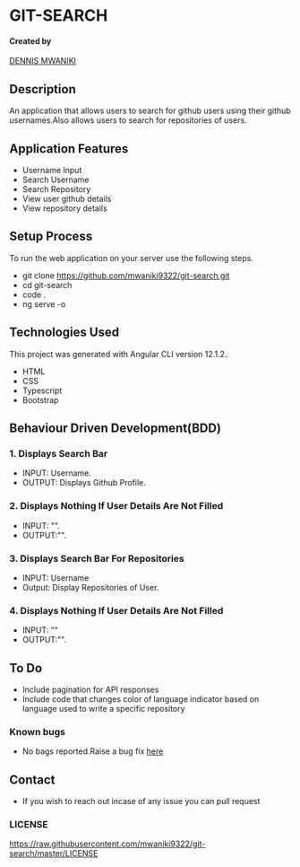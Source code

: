 # GIT-SEARCH

#### Created by 
[DENNIS MWANIKI]()

## Description
An application that allows users to search for github users using their github usernames.Also allows users to search for repositories of users.

## Application Features
* Username Input
* Search Username
* Search Repository
* View user github details
* View repository details


## Setup Process
To run the web application on your server use the following steps.

*  git clone https://github.com/mwaniki9322/git-search.git
*  cd git-search
*  code .
*  ng serve -o

## Technologies Used
This project was generated with Angular CLI version 12.1.2. 
* HTML
* CSS
* Typescript
* Bootstrap

## Behaviour Driven Development(BDD)
### 1. Displays Search Bar
* INPUT: Username.
* OUTPUT: Displays Github Profile.

### 2. Displays Nothing If User Details Are Not Filled
* INPUT: "".
* OUTPUT:"".
### 3. Displays Search Bar For Repositories
* INPUT: Username
* Output: Display Repositories of User.

### 4. Displays Nothing If User Details Are Not Filled
* INPUT: ""
* OUTPUT:"".

## To Do
* Include pagination for API responses
* Include code that changes color of language indicator based on language used to write a specific repository

### Known bugs
* No bags reported.Raise a bug fix [here](https://github.com/mwaniki9322/git-search.git)

## Contact
* If you wish to reach out incase of any issue you can pull request

### LICENSE
https://raw.githubusercontent.com/mwaniki9322/git-search/master/LICENSE
